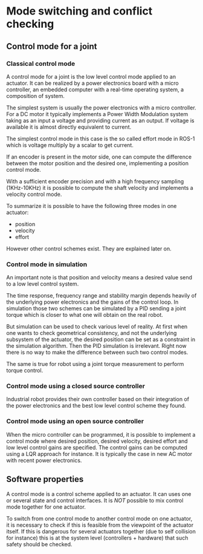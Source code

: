 # Mode switching and conflict checking

## Control mode for a joint

### Classical control mode 

A control mode for a joint is the low level control mode applied to an actuator. It can be realized by a power electronics board with a micro controller, an embedded computer with a real-time operating system, a composition of system.

The simplest system is usually the power electronics with a micro controller.
For a DC motor it typically implements a Power Width Modulation system taking as an input a voltage and providing current as an output.
If voltage is available it is almost directly equivalent to current.

The simplest control mode in this case is the so called effort mode in ROS-1 which is voltage multiply by a scalar to get current.

If an encoder is present in the motor side, one can compute the difference between the motor position and the desired one, implementing a position control mode.

With a sufficient encoder precision and with a high frequency sampling (1KHz-10KHz) it is possible to compute the shaft velocity and implements a velocity control mode.

To summarize it is possible to have the following three modes in one actuator:
 * position
 * velocity
 * effort

However other control schemes exist. They are explained later on.

### Control mode in simulation

An important note is that position and velocity means a desired value send to a low level control system.

The time response, frequency range and stability margin depends heavily of the underlying power electronics and the gains of the control loop.
In simulation those two schemes can be simulated by a PID sending a joint torque which is closer to what one will obtain on the real robot.

But simulation can be used to check various level of reality. At first when one wants to check geometrical consistency, 
and not the underlying subsystem of the actuator, the desired position can be set as a constraint in the simulation algorithm.
Then the PID simulation is irrelevant. Right now there is no way to make the difference between such two control modes.

The same is true for robot using a joint torque measurement to perform torque control.


### Control mode using a closed source controller

Industrial robot provides their own controller based on their integration of the power electronics and the best low level control scheme they found.

### Control mode using an open source controller
When the micro controller can be programmed, it is possible to implement a control mode where desired position, desired velocity, desired effort and low level control gains are specified. The control gains can be computed using a LQR approach for instance.
It is typically the case in new AC motor with recent power electronics.

## Software properties

A control mode is a control scheme applied to an actuator. It can uses one or several state and control interfaces. 
It is *NOT* possible to mix control mode together for one actuator. 

To switch from one control mode to another control mode on one actuator, it is necessary to check if this is feasible from the viewpoint of the actuator itself. If this is dangerous for several actuators together (due to self collision for instance) this is at the system level (controllers + hardware) that such safety should be checked. 


